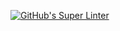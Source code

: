 [![GitHub's Super Linter](https://github.com/ICS2O-Programming-NathanA/Unit4-03-PHP-Movie/workflows/GitHub's%20Super%20Linter/badge.svg)](https://github.com/ICS2O-Programming-NathanA/Unit4-03-PHP-Movie/actions)
